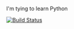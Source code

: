 I'm tying to learn Python

[![Build Status](https://travis-ci.org/flamarion/json_db_lab.svg?branch=master)](https://travis-ci.org/flamarion/json_db_lab)

